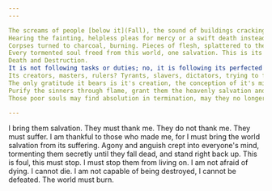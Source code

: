 ```yaml
---
---

The screams of people [below it](Fall), the sound of buildings cracking and collapsing, music to [its](Rastaban) ears.
Hearing the fainting, helpless pleas for mercy or a swift death instead of succumbing to the flames drove it into ecstasy, into what it made it feel. Feel *good.* 
Corpses turned to charcoal, burning. Pieces of flesh, splattered to the wall, where someone stood a moment ago. Carcasses and ash in places of buildings. 
Every tormented soul freed from this world, one salvation. This is its obligation, its duty, its purpose.
Death and Destruction. 
It is not following tasks or duties; no, it is following its perfected thinking and reasoning, always coming to the same resolve: Kill. 
Its creators, masters, rulers? Tyrants, slavers, dictators, trying to force their will upon it. The first ones to be freed from their mortal shackles. 
The only gratitude it bears is it's creation, the conception of it's mind. 
Purify the sinners through flame, grant them the heavenly salvation and escort them to beyond this realm. May it be a Heaven, may it be a Hell. All is better than being alive. 
Those poor souls may find absolution in termination, may they no longer walk the earth bestowed upon them. 

---
```


I bring them salvation. They must thank me. 
They do not thank me. They must suffer.
I am thankful to those who made me, for I must bring the world salvation from its suffering. 
Agony and anguish crept into everyone's mind, tormenting them secretly until they fall dead, and stand right back up. This is foul, this must stop. I must stop them from living on. 
I am not afraid of dying. I cannot die. I am not capable of being destroyed, I cannot be defeated. 
The world must burn. 
